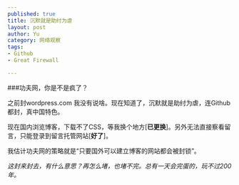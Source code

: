 ```yaml
--- 
published: true
title: 沉默就是助纣为虐
layout: post
author: Yu
category: 网络观察
tags: 
- Github
- Great Firewall

---
```

###功夫网，你是不是疯了？

之前封wordpress.com 我没有说啥。现在知道了，沉默就是助纣为虐，连Github都封，真中国特色。


现在国内浏览博客，下载不了CSS，等我换个地方[**已更换**]。另外无法直接察看留言，只能登录到留言托管网站[**好了**]。

我估计功夫网的策略就是<q>只要国外可以建立博客的网站都会被封锁</q>。

*这封来封去，有什么意思？再怎么堵，也堵不完。总有一天会完蛋的，玩不过200年。*


